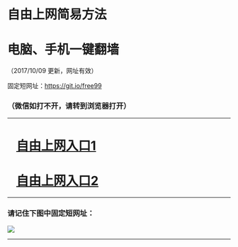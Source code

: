 ﻿# 自由上网简易方法

# 电脑、手机一键翻墙

（2017/10/09 更新，网址有效）

固定短网址：https://git.io/free99

### （微信如打不开，请转到浏览器打开）


***





# &nbsp;&nbsp; <a href="http://ft1452223676.fwq-tz-1001.info/fwqtz01.html?t=100900128245 " target="_blank">自由上网入口1</a>
# &nbsp;&nbsp; <a href="http://ft581014604.fwq-tz-1002.info/fwqtz02.html?t=100900118728 " target="_blank">自由上网入口2</a>
***

### 请记住下图中固定短网址：

<img src="https://s3-us-west-2.amazonaws.com/fwq-1001/yjfq-20170905okok.png" /> 


***

